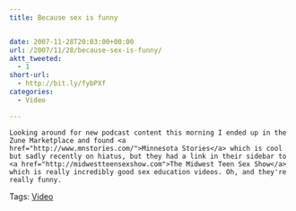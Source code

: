 ```yaml
---
title: Because sex is funny


date: 2007-11-28T20:03:00+00:00
url: /2007/11/28/because-sex-is-funny/
aktt_tweeted:
  - 1
short-url:
  - http://bit.ly/fybPXf
categories:
  - Video

---
```

<div class='microid-mailto+http:sha1:ee1348c92c7d69ffabd27cab1789f7c07fc9aecf'>
  
    Looking around for new podcast content this morning I ended up in the Zune Marketplace and found <a href="http://www.mnstories.com/">Minnesota Stories</a> which is cool but sadly recently on hiatus, but they had a link in their sidebar to <a href="http://midwestteensexshow.com">The Midwest Teen Sex Show</a> which is really incredibly good sex education videos. Oh, and they're really funny.
  
</div>

<div class="st-post-tags">
  Tags: <a href="http://www.cavort.org/tag/video/" title="Video" rel="tag">Video</a><br />
</div>